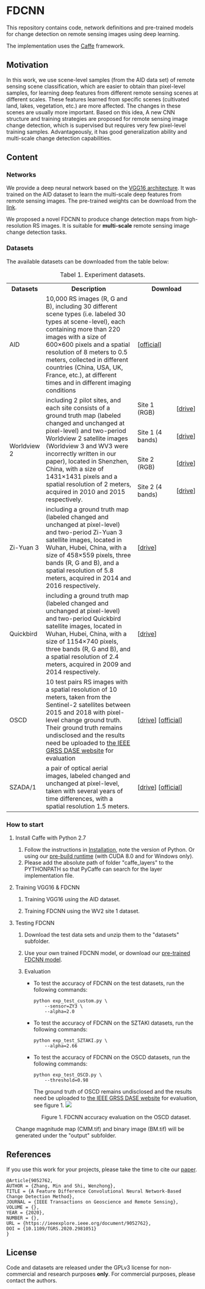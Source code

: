 # FDCNN

This repository contains code, network definitions and pre-trained models for change detection on remote sensing images using deep learning.

The implementation uses the [Caffe](https://github.com/BVLC/caffe) framework.

## Motivation


In this work, we use scene-level samples (from the AID data set) of remote sensing scene classification, which are easier to obtain than pixel-level samples, for learning deep features from different remote sensing scenes at different scales. These features learned from specific scenes (cultivated land, lakes, vegetation, etc.) are more affected. The changes in these scenes are usually more important. Based on this idea, A new CNN structure and training strategies are proposed for remote sensing image change detection, which is supervised but requires very few pixel-level training samples. Advantageously, it has good generalization ability and multi-scale change detection capabilities.


## Content

###  Networks

We provide a deep neural network based on the [VGG16 architecture](https://arxiv.org/abs/1409.1556). It was trained on the AID dataset to learn the multi-scale deep features from remote sensing images. The pre-trained weights can be download from the [link](https://drive.google.com/open?id=1mAH0Hj9qi2M4GzVaNKe9xJkyeYMf2TLO).

We proposed a novel FDCNN to produce change detection maps from high-resolution RS images. It is suitable for **multi-scale** remote sensing image change detection tasks.


### Datasets

The available datasets can be downloaded from the table below:

<table>
<caption>Tabel 1. Experiment datasets.</caption>
	<tr>
	    <th width="15%">Datasets</th>
	    <th>Description</th>
	    <th width="30%" colspan="2" >Download</th>
	</tr>
    <tr>
	    <td>AID</td>
        <td>10,000 RS images (R, G and B), including 30 different scene types (i.e. labeled 30 types at scene-level), each containing more than 220 images with a size of 600×600 pixels and a spatial resolution of 8 meters to 0.5 meters, collected in different countries (China, USA, UK, France, etc.), at different times and in different imaging conditions</td>
        <td colspan="2"> [<a href="http://www.captain-whu.com/project/AID/" target="_blank">official</a>]</td>
	</tr>
    <tr>
	    <td rowspan = "4">Worldview 2 </td>
        <td rowspan = "4">including 2 pilot sites, and each site consists of a ground truth map (labeled changed and unchanged at pixel-level) and two-period Worldview 2 satellite images (Worldview 3 and WV3 were incorrectly written in our paper), located in Shenzhen, China, with a size of 1431×1431 pixels and a spatial resolution of 2 meters, acquired in 2010 and 2015 respectively.</td>
        <td>Site 1 (RGB)</td>
        <td>[<a href="https://drive.google.com/open?id=1ES5bALNZcS5AwiLZKuZW-aBNYiac80Nz" target="_blank">drive</a>]</td>
	</tr>
    <tr>
	    <td>Site 1 (4 bands) </td>
        <td>[<a href="https://drive.google.com/open?id=1FGircw3RANRM1L6hauZJ6iRXWSIVvoly" target="_blank">drive</a>]</td>
    </tr>
    <tr>
	    <td>Site 2 (RGB)</td>
        <td>[<a href="https://drive.google.com/open?id=1x9RdNV6AQpSYHeY0amjVJZWEng-IQpXm" target="_blank">drive</a>]</td>
    </tr>
    <tr>
	    <td>Site 2 (4 bands)</td>
        <td>[<a href="https://drive.google.com/open?id=12HS3eD0iDpqRb9qwR-QEG5qbqea-k9J_" target="_blank">drive</a>]</td>
    </tr>
    <tr>
	    <td>Zi-Yuan 3</td>
        <td>including a ground truth map (labeled changed and unchanged at pixel-level) and two-period Zi-Yuan 3 satellite images, located in Wuhan, Hubei, China, with a size of 458×559 pixels, three bands (R, G and B), and a spatial resolution of 5.8 meters, acquired in 2014 and 2016 respectively.</td>
        <td colspan="2">[<a href="https://drive.google.com/open?id=1yoVP5xc4dPA2sDwYIgVkMEjwCz7q9AdC" target="_blank">drive</a>]</td>
	</tr>
    <tr>
	    <td>Quickbird</td>
        <td>including a ground truth map (labeled changed and unchanged at pixel-level) and two-period Quickbird satellite images, located in Wuhan, Hubei, China, with a size of 1154×740 pixels, three bands (R, G and B), and a spatial resolution of 2.4 meters, acquired in 2009 and 2014 respectively.</td>
        <td colspan="2">[<a href="https://drive.google.com/open?id=1XuiNtqOtH0rQQq-LvVvY9YNt4qIaGEB0" target="_blank">drive</a>]</td>
	</tr>
    <tr>
	    <td>OSCD</td>
        <td> 10 test pairs RS images with a spatial resolution of 10 meters, taken from the Sentinel-2 satellites between 2015 and 2018 with pixel-level change ground truth. Their ground truth remains undisclosed and the results need be uploaded to <a href="http://dase.grss-ieee.org/" target="_blank">the IEEE GRSS DASE website</a> for evaluation</td>
        <td colspan="2">[<a href="https://drive.google.com/open?id=19g9V8LaZhLfmfDeEDpOtrz17cdpJP0sh" target="_blank">drive</a>] [<a href="https://ieee-dataport.org/open-access/oscd-onera-satellite-change-detection" target="_blank">official</a>]</td>
	</tr>
    <tr>
	    <td>SZADA/1</td>
        <td>a pair of optical aerial images, labeled changed and unchanged at pixel-level, taken with several years of time differences, with a spatial resolution 1.5 meters.</td>
        <td colspan="2">[<a href="https://drive.google.com/open?id=1nFSqjfen5pY6uQz7lXRDWUig-LtMHRcN" target="_blank">drive</a>] [<a href="http://web.eee.sztaki.hu/remotesensing/airchange_benchmark.html" target="_blank">official</a>]</td>
	</tr>
    
</table> 

### How to start

1. Install Caffe with Python 2.7

	1. Follow the instructions in [Installation](http://caffe.berkeleyvision.org/installation.html), note the version of Python. Or using our [pre-build runtime](https://drive.google.com/open?id=1OLIgpx0Jy6LT0KCkgYLcb0d3FvAJXEA0) (with CUDA 8.0 and for Windows only).
	2. Please add the absolute path of folder "caffe_layers" to the PYTHONPATH so that PyCaffe can search for the layer implementation file.

2. Training VGG16 & FDCNN

    1. Training VGG16 using the AID dataset.
   
    2. Training FDCNN using the WV2 site 1 dataset.


3. Testing FDCNN

    1. Download the test data sets and unzip them to the "datasets"  subfolder.
    
    2. Use your own trained FDCNN model, or download our [pre-trained FDCNN model](https://drive.google.com/open?id=1v1Q9gOqgzk657aaPWfEirSR-aJafF7BS).
    
    3. Evaluation
    
        - To test the accuracy of FDCNN on the test datasets, run the following commands:
            ```
            python exp_test_custom.py \
                --sensor=ZY3 \
                --alpha=2.0
            ```

        - To test the accuracy of FDCNN on the SZTAKI datasets, run the following commands:
            ```
            python exp_test_SZTAKI.py \
                --alpha=2.66
            ```
        
        - To test the accuracy of FDCNN on the OSCD datasets, run the following commands:
            ```
            python exp_test_OSCD.py \
                --threshold=0.98
            ```
            The ground truth of OSCD remains undisclosed and the results need be uploaded to [the IEEE GRSS DASE website](http://dase.grss-ieee.org/) for evaluation, see figure 1.
            ![](/output/OSCD.png)
            <center>Figure 1. FDCNN accuracy evaluation on the OSCD dataset.</center>
    
    Change magnitude map (CMM.tif) and binary image (BM.tif) will be generated under the "output" subfolder.

## References

If you use this work for your projects, please take the time to cite our [paper](https://doi.org/10.1109/TGRS.2020.2981051).

```
@Article{9052762,
AUTHOR = {Zhang, Min and Shi, Wenzhong},
TITLE = {A Feature Difference Convolutional Neural Network-Based Change Detection Method},
JOURNAL = {IEEE Transactions on Geoscience and Remote Sensing},
VOLUME = {},
YEAR = {2020},
NUMBER = {},
URL = {https://ieeexplore.ieee.org/document/9052762},
DOI = {10.1109/TGRS.2020.2981051}
}
```

## License

Code and datasets are released under the GPLv3 license for non-commercial and research purposes **only**. For commercial purposes, please contact the authors.


